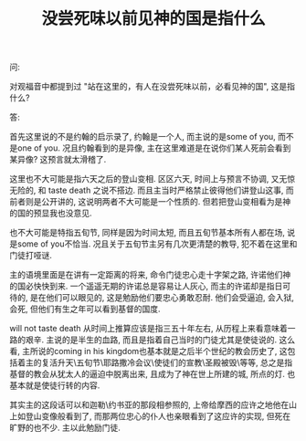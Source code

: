 ﻿---
title: 没尝死味以前见神的国是指什么
layout: post
published:
category: 解经
tags: 
---

问:

对观福音中都提到过 "站在这里的，有人在没尝死味以前，必看见神的国", 这是指什么?

答:

首先这里说的不是约翰的启示录了, 约翰是一个人, 而主说的是some of you, 而不是one of you. 况且约翰看到的是异像, 主在这里难道是在说你们某人死前会看到某异像? 这预言就太滑稽了.

这里也不大可能是指六天之后的登山变相. 区区六天, 时间上与预言不协调, 又无惊无险的, 和 taste death 之说不搭边. 而且主当时严格禁止彼得他们讲登山这事, 而前者则是公开讲的, 这说明两者不大可能是一个性质的. 但若把登山变相看为是神的国的预显我也没意见.

也不大可能是特指五旬节, 同样是因为时间太短, 而且五旬节基本所有人都在场, 说是some of you不恰当. 况且关于五旬节主另有几次更清楚的教导, 犯不着在这里和门徒打哑谜.

主的语境里面是在讲有一定距离的将来, 命令门徒忠心走十字架之路, 许诺他们神的国必快快到来. 一个遥遥无期的许诺总是容易让人灰心, 而主的许诺却是指日可待的, 是在他们可以眼见的, 这是勉励他们要忠心勇敢忍耐. 他们会受逼迫, 会入狱, 会死, 但他们有生之年可以看到基督的国度.

will not taste death 从时间上推算应该是指三五十年左右, 从历程上来看意味着一路的艰辛. 主说的是半生的血路, 而且是指着自己当时的门徒尤其是使徒说的. 这么看, 主所说的coming in his kingdom也基本就是之后半个世纪的教会历史了, 这包括着主的复活升天\五旬节\耶路撒冷会议\使徒们的宣教\圣殿被毁\等等, 总之是指基督的教会从犹太人的逼迫中脱离出来, 且成为了神在世上所建的城, 所点的灯. 也基本就是使徒行转的内容.

其实主的这段话可以和迦勒\约书亚的那段相参照的, 上帝给摩西的应许之地他在山上如登山变像般看到了, 而那两位忠心的仆人也亲眼看到了这应许的实现, 但死在旷野的也不少. 主以此勉励门徒.
